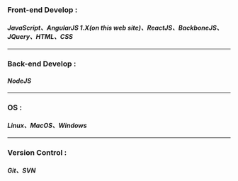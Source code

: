 ### Front-end Develop :
#### *JavaScript、AngularJS 1.X(on this web site)、ReactJS、BackboneJS、JQuery、HTML、CSS*

***

### Back-end Develop :
#### *NodeJS*

***

### OS :
#### *Linux、MacOS、Windows*

***

### Version Control :
#### *Git、SVN*
